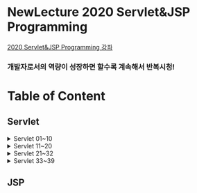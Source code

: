 
# NewLecture 2020 Servlet&JSP Programming

[2020 Servlet&JSP Programming 강좌](https://www.youtube.com/watch?v=drCj2k50j_k&list=PLq8wAnVUcTFVOtENMsujSgtv2TOsMy8zd&index=1)

### 개발자로서의 역량이 성장하면 할수록 계속해서 반복시청!

# Table of Content

## Servlet
<details>
  <summary>Servlet 01~10</summary>
    <ul>
        <li><a href="https://github.com/Jinuk93/TIL/blob/master/JSP/2020%20Servlet%26JSP%20Programming/docs/Servlet%2001_10_docs/01_%ED%95%99%EC%8A%B5%EC%95%88%EB%82%B4.md">01. 학습안내</a></li>
        <li><a href="https://github.com/Jinuk93/TIL/blob/master/JSP/2020%20Servlet%26JSP%20Programming/docs/Servlet%2001_10_docs/02_%EC%9B%B9%20%EC%84%9C%EB%B2%84(Web%20Server)%20%ED%94%84%EB%A1%9C%EA%B7%B8%EB%9E%A8%EC%9D%B4%EB%9E%80.md">02. 웹 서버(Web Server) 프로그램이란</a></li>
        <li><a href="https://github.com/Jinuk93/TIL/blob/master/JSP/2020%20Servlet%26JSP%20Programming/docs/Servlet%2001_10_docs/03_%EC%9B%B9%20%EC%84%9C%EB%B2%84(Web%20Server)%EC%99%80%20Servlet.md">03. 웹 서버(Web Server)와 Servlet</a></li>
        <li><a href="https://github.com/Jinuk93/TIL/blob/master/JSP/2020%20Servlet%26JSP%20Programming/docs/Servlet%2001_10_docs/07_%EC%B2%98%EC%9D%8C%EC%9C%BC%EB%A1%9C%20%EC%84%9C%EB%B8%94%EB%A6%BF%20%ED%94%84%EB%A1%9C%EA%B7%B8%EB%9E%A8%20%EB%A7%8C%EB%93%A4%EC%96%B4%EB%B3%B4%EA%B8%B0.md">07. 처음으로 서블릿 프로그램 만들어보기</a></li>
        <li><a href="https://github.com/Jinuk93/TIL/blob/master/JSP/2020%20Servlet%26JSP%20Programming/docs/Servlet%2001_10_docs/08_%EC%84%9C%EB%B8%94%EB%A6%BF%20%EA%B0%9D%EC%B2%B4%20%EC%83%9D%EC%84%B1%EA%B3%BC%20%EC%8B%A4%ED%96%89%20%EB%B0%A9%EB%B2%95.md">08. 서블릿 객체 생성과 실행 방법</a></li>
        <li><a href="https://github.com/Jinuk93/TIL/blob/master/JSP/2020%20Servlet%26JSP%20Programming/docs/Servlet%2001_10_docs/09_%EC%84%9C%EB%B8%94%EB%A6%BF(Servlet)%20%EB%AC%B8%EC%9E%90%EC%97%B4%20%EC%B6%9C%EB%A0%A5.md">09. 서블릿(Servlet) 문자열 출력</a></li>
        <li><a href="https://github.com/Jinuk93/TIL/blob/master/JSP/2020%20Servlet%26JSP%20Programming/docs/Servlet%2001_10_docs/10_%EC%9B%B9%20%EA%B0%9C%EB%B0%9C%EC%9D%84%20%EC%9C%84%ED%95%9C%20%EC%9D%B4%ED%81%B4%EB%A6%BD%EC%8A%A4%20IDE%20%EC%A4%80%EB%B9%84%ED%95%98%EA%B8%B0.md">10. 웹 개발을 위한 이클립스 IDE 준비하기</a></li>
    </ul>
</details>

<details>
  <summary>Servlet 11~20</summary>
    <ul>
        <li><a href="https://github.com/Jinuk93/TIL/blob/master/JSP/2020%20Servlet%26JSP%20Programming/docs/Servlet%2011_20_docs/11_%EC%9D%B4%ED%81%B4%EB%A6%BD%EC%8A%A4%EB%A5%BC%20%EC%9D%B4%EC%9A%A9%ED%95%9C%20%EC%84%9C%EB%B8%94%EB%A6%BF%20%ED%94%84%EB%A1%9C%EA%B7%B8%EB%9E%98%EB%B0%8D.md">11. 이클립스를 이용한 서블릿 프로그래밍</a></li>
      <li><a href="https://github.com/Jinuk93/TIL/blob/master/JSP/2020%20Servlet%26JSP%20Programming/docs/Servlet%2011_20_docs/12_%EC%96%B4%EB%85%B8%ED%85%8C%EC%9D%B4%EC%85%98%EC%9D%84%20%EC%9D%B4%EC%9A%A9%ED%95%9C%20URL%20%EB%A7%A4%ED%95%91.md">12. 어노테이션을 이용한 URL 매핑</a></li>
      <li><a href="https://github.com/Jinuk93/TIL/blob/master/JSP/2020%20Servlet%26JSP%20Programming/docs/Servlet%2011_20_docs/12-1_%EB%A7%A4%ED%95%91(Mapping)%20Web.xml%EC%9D%B4%EC%9A%A9.md">12-1. 매핑(Mapping) Web.xml 이용</a></li>
      <li><a href="https://github.com/Jinuk93/TIL/blob/master/JSP/2020%20Servlet%26JSP%20Programming/docs/Servlet%2011_20_docs/12-2_%EB%A7%A4%ED%95%91(Mapping)%20%EC%96%B4%EB%85%B8%ED%85%8C%EC%9D%B4%EC%85%98%20%EC%9D%B4%EC%9A%A9.md">12-2. 매핑(Mapping) 어노테이션 이용</a></li>
        <li><a href="https://github.com/Jinuk93/TIL/blob/master/JSP/2020%20Servlet%26JSP%20Programming/docs/Servlet%2011_20_docs/13_%EC%84%9C%EB%B8%94%EB%A6%BF%20%EC%B6%9C%EB%A0%A5%20%ED%98%95%EC%8B%9D%EC%9D%84%20%EC%A7%80%EC%A0%95%ED%95%B4%EC%95%BC%20%ED%95%98%EB%8A%94%20%EC%9D%B4%EC%9C%A0.md">13. 서블릿 출력 형식을 지정해야 하는 이유</a></li>
        <li><a href="https://github.com/Jinuk93/TIL/blob/master/JSP/2020%20Servlet%26JSP%20Programming/docs/Servlet%2011_20_docs/14_%ED%95%9C%EA%B8%80%EA%B3%BC%20%EC%BD%98%ED%85%90%EC%B8%A0%20%ED%98%95%EC%8B%9D%20%EC%B6%9C%EB%A0%A5%ED%95%98%EA%B8%B0.md">14. 한글과 콘텐츠 형식 출력하기</a></li>
        <li><a href="https://github.com/Jinuk93/TIL/blob/master/JSP/2020%20Servlet%26JSP%20Programming/docs/Servlet%2011_20_docs/15_GET%20%EC%9A%94%EC%B2%AD%EA%B3%BC%20%EC%BF%BC%EB%A6%AC%EC%8A%A4%ED%8A%B8%EB%A7%81.md">15. GET 요청과 쿼리스트링</a></li>
        <li><a href="https://github.com/Jinuk93/TIL/blob/master/JSP/2020%20Servlet%26JSP%20Programming/docs/Servlet%2011_20_docs/16_%EA%B8%B0%EB%B3%B8%EA%B0%92%20%EC%82%AC%EC%9A%A9%ED%95%98%EA%B8%B0.md">16. 기본값 사용하기</a></li>
        <li><a href="https://github.com/Jinuk93/TIL/blob/master/JSP/2020%20Servlet%26JSP%20Programming/docs/Servlet%2011_20_docs/17_%EC%82%AC%EC%9A%A9%EC%9E%90%20%EC%9E%85%EB%A0%A5%EC%9D%84%20%ED%86%B5%ED%95%9C%20GET%20%EC%9A%94%EC%B2%AD.md">17. 사용자 입력을 통한 GET 요청</a></li>
        <li><a href="https://github.com/Jinuk93/TIL/blob/master/JSP/2020%20Servlet%26JSP%20Programming/docs/Servlet%2011_20_docs/18_%EC%9E%85%EB%A0%A5%ED%95%A0%20%EB%82%B4%EC%9A%A9%EC%9D%B4%20%EB%A7%8E%EC%9D%80%20%EA%B2%BD%EC%9A%B0%EB%8A%94%20POST%20%EC%9A%94%EC%B2%AD.md">18. 입력할 내용이 많은 경우는 POST 요청</a></li>
        <li><a href="https://github.com/Jinuk93/TIL/blob/master/JSP/2020%20Servlet%26JSP%20Programming/docs/Servlet%2011_20_docs/19_%ED%95%9C%EA%B8%80%20%EC%9E%85%EB%A0%A5%20%EB%AC%B8%EC%A0%9C.md">19. 한글 입력 문제</a></li>
        <li><a href="https://github.com/Jinuk93/TIL/blob/master/JSP/2020%20Servlet%26JSP%20Programming/docs/Servlet%2011_20_docs/20_%EC%84%9C%EB%B8%94%EB%A6%BF%20%ED%95%84%ED%84%B0(Servlet%20Filter).md">20. 서블릿 필터(Servlet Filter)</a></li>
        <li><a href="https://github.com/Jinuk93/TIL/blob/master/JSP/2020%20Servlet%26JSP%20Programming/docs/Servlet%2011_20_docs/20-1_%EC%84%9C%EB%B8%94%EB%A6%BF%20%ED%95%84%ED%84%B0(Servlet%20Filter)%EB%9E%80.md">20-1. 서블릿 필터(Servlet Filter)란?</a></li>
   </ul>
</details>

<details>
  <summary>Servlet 21~32</summary>
    <ul>
        <li><a href="https://github.com/Jinuk93/TIL/blob/master/JSP/2020%20Servlet%26JSP%20Programming/docs/Servlet%2021_32%20docs/23.%20%EC%97%AC%EB%9F%AC%20%EA%B0%9C%EC%9D%98%20Submit%20%EB%B2%84%ED%8A%BC%20%EC%82%AC%EC%9A%A9%ED%95%98%EA%B8%B0.md">23. 여러 개의 Submit 버튼 사용하기</a></li>
          <li><a href="https://github.com/Jinuk93/TIL/blob/master/JSP/2020%20Servlet%26JSP%20Programming/docs/Servlet%2021_32%20docs/24.%20%EC%9E%85%EB%A0%A5%20%EB%8D%B0%EC%9D%B4%ED%84%B0%20%EB%B0%B0%EC%97%B4%EB%A1%9C%20%EB%B0%9B%EA%B8%B0.md">24. 입력 데이터 배열로 받기</a></li>
          <li><a href="https://github.com/Jinuk93/TIL/blob/master/JSP/2020%20Servlet%26JSP%20Programming/docs/Servlet%2021_32%20docs/25.%20%EC%83%81%ED%83%9C%20%EC%9C%A0%EC%A7%80%EB%A5%BC%20%ED%95%84%EC%9A%94%EB%A1%9C%20%ED%95%98%EB%8A%94%20%EA%B2%BD%EC%9A%B0%EC%99%80%20%EA%B5%AC%ED%98%84%EC%9D%98%20%EC%96%B4%EB%A0%A4%EC%9B%80.md">25. 상태 유지를 필요로 하는 경우와 구현의 어려움</a></li>
          <li><a href="https://github.com/Jinuk93/TIL/blob/master/JSP/2020%20Servlet%26JSP%20Programming/docs/Servlet%2021_32%20docs/26.%20Application%20%EA%B0%9D%EC%B2%B4%EC%99%80%20%EA%B7%B8%EA%B2%83%EC%9D%84%20%EC%82%AC%EC%9A%A9%ED%95%9C%20%EC%83%81%ED%83%9C%20%EA%B0%92%20%EC%A0%80%EC%9E%A5.md">26. Application 객체와 그것을 사용한 상태 값 저장</a></li>
          <li><a href="https://github.com/Jinuk93/TIL/blob/master/JSP/2020%20Servlet%26JSP%20Programming/docs/Servlet%2021_32%20docs/Application%2C%20Session%2C%20Cookie%EC%A0%95%EB%A6%AC.md">Application, Session, Cookie 정리</a></li>
   </ul>
</details>

<details>
  <summary>Servlet 33~39</summary>
    <ul>
          <li><a href="https://github.com/Jinuk93/TIL/blob/master/JSP/2020%20Servlet%26JSP%20Programming/docs/Servlet%2033_39%20docs/33.%20%EC%84%9C%EB%B2%84%EC%97%90%EC%84%9C%20%ED%8E%98%EC%9D%B4%EC%A7%80%20%EC%A0%84%ED%99%98%ED%95%B4%EC%A3%BC%EA%B8%B0(redirection).md">33. 서버에서 페이지 전환해주기(redirection)</a></li>
        <li><a href="https://github.com/Jinuk93/TIL/blob/master/JSP/2020%20Servlet%26JSP%20Programming/docs/Servlet%2033_39%20docs/34.%20%EB%8F%99%EC%A0%81%EC%9D%B8%20%ED%8E%98%EC%9D%B4%EC%A7%80(%EC%84%9C%EB%B2%84%20%ED%8E%98%EC%9D%B4%EC%A7%80)%EC%9D%98%20%ED%95%84%EC%9A%94%EC%84%B1.md">34. 동적인 페이지(서버 페이지)의 필요성</a></li>
        <li><a href="https://github.com/Jinuk93/TIL/blob/master/JSP/2020%20Servlet%26JSP%20Programming/docs/Servlet%2033_39%20docs/35.%20%EC%B2%98%EC%9D%8C%EC%9D%B4%EC%9E%90%20%EB%A7%88%EC%A7%80%EB%A7%89%EC%9C%BC%EB%A1%9C%20%EB%8F%99%EC%A0%81%EC%9D%B8%20%ED%8E%98%EC%9D%B4%EC%A7%80%20%EC%84%9C%EB%B8%94%EB%A6%BF%EC%9C%BC%EB%A1%9C%20%EC%A7%81%EC%A0%91%20%EB%A7%8C%EB%93%A4%EA%B8%B0.md">35. 처음이자 마지막으로 동적인 페이지 서블릿으로 직접 만들기</a></li>
        <li><a href="https://github.com/Jinuk93/TIL/blob/master/JSP/2020%20Servlet%26JSP%20Programming/docs/Servlet%2033_39%20docs/37.%20%EC%BF%A0%ED%82%A4%20%EC%82%AD%EC%A0%9C%ED%95%98%EA%B8%B0.md">37. 쿠키 삭제하기</a></li>
   </ul>
</details>

## JSP

